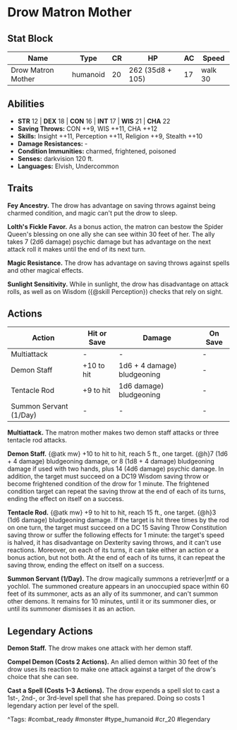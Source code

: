 # Drow Matron Mother

## Stat Block

| Name | Type | CR | HP | AC | Speed |
|------|------|----|----|----|-------|
| Drow Matron Mother | humanoid | 20 | 262 (35d8 + 105) | 17 | walk 30 |

## Abilities

- **STR** 12 | **DEX** 18 | **CON** 16 | **INT** 17 | **WIS** 21 | **CHA** 22
- **Saving Throws:** CON ++9, WIS ++11, CHA ++12  
- **Skills:** Insight ++11, Perception ++11, Religion ++9, Stealth ++10  
- **Damage Resistances:** -  
- **Condition Immunities:** charmed, frightened, poisoned  
- **Senses:** darkvision 120 ft.  
- **Languages:** Elvish, Undercommon

## Traits

**Fey Ancestry.** The drow has advantage on saving throws against being charmed condition, and magic can't put the drow to sleep.

**Lolth's Fickle Favor.** As a bonus action, the matron can bestow the Spider Queen's blessing on one ally she can see within 30 feet of her. The ally takes 7 (2d6 damage) psychic damage but has advantage on the next attack roll it makes until the end of its next turn.

**Magic Resistance.** The drow has advantage on saving throws against spells and other magical effects.

**Sunlight Sensitivity.** While in sunlight, the drow has disadvantage on attack rolls, as well as on Wisdom ({@skill Perception}) checks that rely on sight.


## Actions

| Action | Hit or Save | Damage | On Save |
|--------|--------------|--------|----------|
| Multiattack | - | - | - |
| Demon Staff | +10 to hit | 1d6 + 4 damage) bludgeoning | - |
| Tentacle Rod | +9 to hit | 1d6 damage) bludgeoning | - |
| Summon Servant (1/Day) | - | - | - |

**Multiattack.** The matron mother makes two demon staff attacks or three tentacle rod attacks.

**Demon Staff.** {@atk mw} +10 to hit to hit, reach 5 ft., one target. {@h}7 (1d6 + 4 damage) bludgeoning damage, or 8 (1d8 + 4 damage) bludgeoning damage if used with two hands, plus 14 (4d6 damage) psychic damage. In addition, the target must succeed on a DC19 Wisdom saving throw or become frightened condition of the drow for 1 minute. The frightened condition target can repeat the saving throw at the end of each of its turns, ending the effect on itself on a success.

**Tentacle Rod.** {@atk mw} +9 to hit to hit, reach 15 ft., one target. {@h}3 (1d6 damage) bludgeoning damage. If the target is hit three times by the rod on one turn, the target must succeed on a DC 15 Saving Throw Constitution saving throw or suffer the following effects for 1 minute: the target's speed is halved, it has disadvantage on Dexterity saving throws, and it can't use reactions. Moreover, on each of its turns, it can take either an action or a bonus action, but not both. At the end of each of its turns, it can repeat the saving throw, ending the effect on itself on a success.

**Summon Servant (1/Day).** The drow magically summons a retriever|mtf or a yochlol. The summoned creature appears in an unoccupied space within 60 feet of its summoner, acts as an ally of its summoner, and can't summon other demons. It remains for 10 minutes, until it or its summoner dies, or until its summoner dismisses it as an action.

## Legendary Actions

**Demon Staff.** The drow makes one attack with her demon staff.

**Compel Demon (Costs 2 Actions).** An allied demon within 30 feet of the drow uses its reaction to make one attack against a target of the drow's choice that she can see.

**Cast a Spell (Costs 1–3 Actions).** The drow expends a spell slot to cast a 1st-, 2nd-, or 3rd-level spell that she has prepared. Doing so costs 1 legendary action per level of the spell.



^Tags: #combat_ready #monster #type_humanoid #cr_20 #legendary